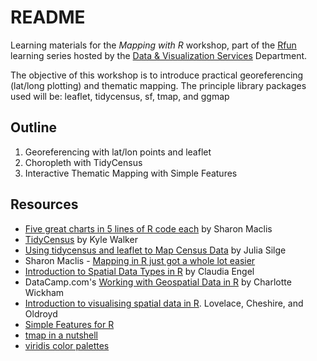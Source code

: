 # README

Learning materials for the *Mapping with R* workshop, part of the [Rfun](https://rfun.library.duke.edu/) learning series hosted by the [Data & Visualization Services](https://library.duke.edu/data/) Department.

The objective of this workshop is to introduce practical georeferencing (lat/long plotting) and thematic mapping.  The principle library packages used will be:  leaflet, tidycensus, sf, tmap, and ggmap


## Outline
1. Georeferencing with lat/lon points and leaflet
1. Choropleth with TidyCensus
1. Interactive Thematic Mapping with Simple Features


## Resources

- [Five great charts in 5 lines of R code each](https://www.r-bloggers.com/five-great-charts-in-5-lines-of-r-code-each/) by Sharon Maclis
- [TidyCensus](https://walkerke.github.io/tidycensus/) by Kyle Walker
- [Using tidycensus and leaflet to Map Census Data](https://juliasilge.com/blog/using-tidycensus/) by Julia Silge
- Sharon Maclis - [Mapping in R just got a whole lot easier](https://www.computerworld.com/article/3175623/data-analytics/mapping-in-r-just-got-a-whole-lot-easier.html)
- [Introduction to Spatial Data Types in R](https://cengel.github.io/rspatial/2_spDataTypes.nb.html#how-to-do-this-in-sf) by Claudia Engel
- DataCamp.com's [Working with Geospatial Data in R](https://www.datacamp.com/courses/working-with-geospatial-data-in-r) by Charlotte Wickham
- [Introduction to visualising spatial data in R](https://cran.r-project.org/doc/contrib/intro-spatial-rl.pdf). Lovelace, Cheshire, and Oldroyd
- [Simple Features for R](https://r-spatial.github.io/sf/index.html)
- [tmap in a nutshell](https://cran.r-project.org/web/packages/tmap/vignettes/tmap-nutshell.html)
- [viridis color palettes](https://cran.r-project.org/web/packages/viridis/vignettes/intro-to-viridis.html)
